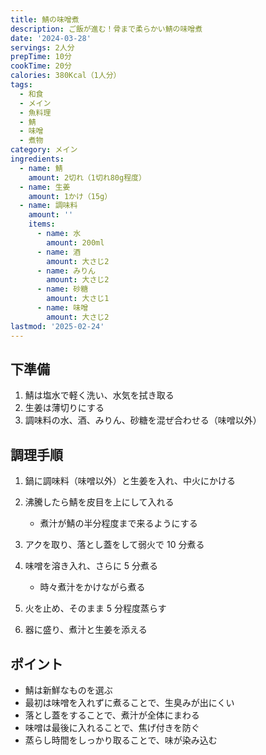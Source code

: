 ```yaml
---
title: 鯖の味噌煮
description: ご飯が進む！骨まで柔らかい鯖の味噌煮
date: '2024-03-28'
servings: 2人分
prepTime: 10分
cookTime: 20分
calories: 380Kcal（1人分）
tags:
  - 和食
  - メイン
  - 魚料理
  - 鯖
  - 味噌
  - 煮物
category: メイン
ingredients:
  - name: 鯖
    amount: 2切れ（1切れ80g程度）
  - name: 生姜
    amount: 1かけ（15g）
  - name: 調味料
    amount: ''
    items:
      - name: 水
        amount: 200ml
      - name: 酒
        amount: 大さじ2
      - name: みりん
        amount: 大さじ2
      - name: 砂糖
        amount: 大さじ1
      - name: 味噌
        amount: 大さじ2
lastmod: '2025-02-24'
---
```


## 下準備

1. 鯖は塩水で軽く洗い、水気を拭き取る
2. 生姜は薄切りにする
3. 調味料の水、酒、みりん、砂糖を混ぜ合わせる（味噌以外）

## 調理手順

1. 鍋に調味料（味噌以外）と生姜を入れ、中火にかける

2. 沸騰したら鯖を皮目を上にして入れる

   - 煮汁が鯖の半分程度まで来るようにする

3. アクを取り、落とし蓋をして弱火で 10 分煮る

4. 味噌を溶き入れ、さらに 5 分煮る

   - 時々煮汁をかけながら煮る

5. 火を止め、そのまま 5 分程度蒸らす

6. 器に盛り、煮汁と生姜を添える

## ポイント

- 鯖は新鮮なものを選ぶ
- 最初は味噌を入れずに煮ることで、生臭みが出にくい
- 落とし蓋をすることで、煮汁が全体にまわる
- 味噌は最後に入れることで、焦げ付きを防ぐ
- 蒸らし時間をしっかり取ることで、味が染み込む
